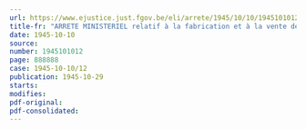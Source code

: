 ```yaml
---
url: https://www.ejustice.just.fgov.be/eli/arrete/1945/10/10/1945101012/justel
title-fr: "ARRETE MINISTERIEL relatif à la fabrication et à la vente de dérivés d'avoine"
date: 1945-10-10
source:
number: 1945101012
page: 888888
case: 1945-10-10/12
publication: 1945-10-29
starts:
modifies:
pdf-original:
pdf-consolidated:
---
```


